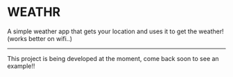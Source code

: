 # WEATHR
A simple weather app that gets your location and uses it to get the weather! (works better on wifi..)

-----------------------------------------------------------------------------------------------------------------------------------------------------

This project is being developed at the moment, come back soon to see an example!!
